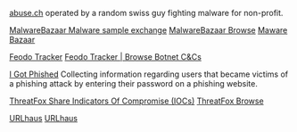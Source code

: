 
[abuse.ch](https://abuse.ch/)
operated by a random swiss guy fighting malware for non-profit.

[MalwareBazaar Malware sample exchange](http://bazaar.abuse.ch/)
[MalwareBazaar Browse](https://bazaar.abuse.ch/browse)
[Maware Bazaar](https://bazaar.abuse.ch/browse.php?search=%25s)

[Feodo Tracker](http://feodotracker.abuse.ch/)
[Feodo Tracker | Browse Botnet C&Cs](https://feodotracker.abuse.ch/browse)

[I Got Phished](https://igotphished.abuse.ch/)
Collecting information regarding users that became victims of a phishing attack by entering their password on a phishing website.

[ThreatFox Share Indicators Of Compromise (IOCs)](http://threatfox.abuse.ch/)
[ThreatFox Browse](https://threatfox.abuse.ch/browse)

[URLhaus](https://urlhaus.abuse.ch/)
[URLhaus](https://urlhaus.abuse.ch/browse)
